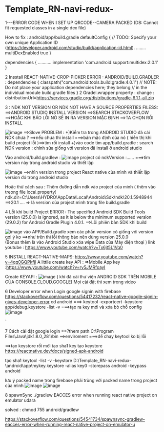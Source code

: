 # Template_RN-navi-redux-

 1---ERROR CODE WHEN I SET UP QRCODE--CAMERA PACKED 
(D8: Cannot fit requested classes in a single dex file)

How to fix : android/app/build.gradle
defaultConfig {
        // TODO: Specify your own unique Application ID (https://developer.android.com/studio/build/application-id.html).
        ........
        multiDexEnabled true
    }


dependencies {
    ...........
    implementation 'com.android.support:multidex:2.0.1'
}


2 Insstall REACT-NATIVE-CROP-PICKER
ERROR :
ANDROID/BUILD.GRADLER :
dependencies {
        classpath("com.android.tools.build:gradle:4.0.1")
        // NOTE: Do not place your application dependencies here; they belong
        // in the individual module build.gradle files
    }
  2 Gradel.wrapper property : change :  distributionUrl=https://services.gradle.org/distributions/gradle-6.1.1-all.zip
  
 3 : NDK NOT VERSION OR NDK NOT HAVE A SOURCE PROPERTIES FILESS:
 ==>ANDROID STUDIO INSTALL VERSION ==>SEARCH STACKOVERFLOW ==>HOẶC KHI BÁO LỖI NÓ SẼ IN RA VERSION MẶC ĐỊNH ==>TA CHỌN RỒI INSTALL
 
 
![image](https://user-images.githubusercontent.com/73121884/113107113-ba32b100-922d-11eb-946d-9ba168a60414.png)
==>Slove PROBLEM :
              +)Kiểm tra trong ANDROID STUDIO đã cài NDK chưa ? ==>nếu chưa thì install ===>bản mặc định của nó ( hiển thị khi build project lỗi )==>tìm rồi install
              +)vào code tìm app/build.gradle : search NDK version : chỉnh sửa giống với version đã install ở android studio
              
 Vào android/build.gradlew :
 ![image](https://user-images.githubusercontent.com/73121884/118256681-f5d0c400-b4d7-11eb-85f8-62bfdd789c37.png)
project có ndkVersion :...... ===>tìm version này trong android studio và thiết lập 

![image](https://user-images.githubusercontent.com/73121884/118256847-2153ae80-b4d8-11eb-881a-b2abb1992cdf.png)
==>nhìn version trong project React native của mình và thiết lập version đó trong android studio
              
 Hoặc thử cách sau : Thêm đường dẫn ndk vào project của mình ( thêm vào treong file local.property)
 ndk.dir=C\:\\Users\\HYDRO\\AppData\\Local\\Android\\Sdk\\ndk\\20.1.5948944
==>20.1 .... => là version của project mình trong file build.gradle
              
 4 Lỗi khi build Project
 ERROR : The specified Android SDK Build Tools version (25.0.0) is ignored, as it is below the minimum supported version (29.0.2) for Android Gradle Plugin 4.0.1.
 ==>Lỗi phiên bản SDK khi build 
 
 ![image](https://user-images.githubusercontent.com/73121884/113256117-ed8b4380-92f2-11eb-825f-4321f38a6a4a.png)
 vào APP/Build.gradle xem các phần version có giống với version gợi ý ko ==>như trên thì lỗi thông báo nên dùng version 25.0.0  
 (Bonus thêm là vào Android Studio xóa wipe Data của Máy điện thoại )
link youtube : https://www.youtube.com/watch?v=Tx6jt5L1Vq0






5 INSTALL REACT-NATIVE-MAPS:
https://www.youtube.com/watch?v=4qq0GQPkfjI
A littile create key API :
   =>Mobile App key :https://www.youtube.com/watch?v=rv5JMRfoayI
   
   Create KEYAPI :
   ![image](https://user-images.githubusercontent.com/73121884/118014763-be4e0480-b37d-11eb-8318-a4c03ee8054b.png)
   ( khi đã cài thư viện ANDROID SDK TRÊN MOBILE CỦA CONSOLE.CLOUD.GOOGLE)
   Mọi cài đặt thì xem trong video 
   
   
   
   6 Developer error when Login google signin with firebase
   https://stackoverflow.com/questions/54417232/react-native-google-signin-gives-developer-error
   cd android ===> keytool -exportcert -keystore app/debug.keystore -list -v ===>tạo ra key mới 
   và xóa bỏ chỗ config
   ![image](https://user-images.githubusercontent.com/73121884/118304399-d6a25880-b510-11eb-95a6-d4a595f5fc71.png)


 `
 
 7 Cách cài đặt google login
 ==?them path C:\Program Files\Java\jdk1.8.0_281\bin ==>enviroment  ===>để chạy keytool ko bị lỗi 
 
 ==>tạo keystore rồi mới tạo sha1 key 
 tạo keystore
https://reactnative.dev/docs/signed-apk-android


 

tạo sha1
keytool -list -v -keystore D:\Template_RN-navi-redux-\android\app\mykey.keystore -alias key0 -storepass android -keypass android


lưu ý packed name trong firebase phải trùng với packed name trong project của mình
![image](https://user-images.githubusercontent.com/73121884/118305871-c8553c00-b512-11eb-9a2b-e9f5856c126e.png)
![image](https://user-images.githubusercontent.com/73121884/118305911-d4d99480-b512-11eb-8d64-c66b0c878b6a.png)

8 spawnSync ./gradlew EACCES error when running react native project on emulator udara

solved : chmod 755 android/gradlew 


https://stackoverflow.com/questions/54541734/spawnsync-gradlew-eacces-error-when-running-react-native-project-on-emulator-u


   

